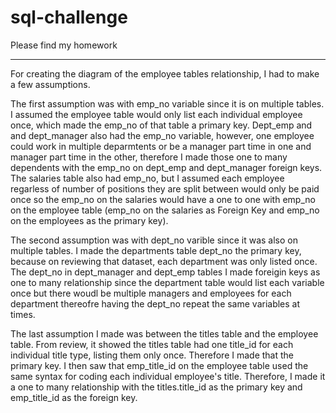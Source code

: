 # sql-challenge
Please find my homework 

--- 
For creating the diagram of the employee tables relationship, I had to make a few assumptions. 

The first assumption was with emp_no variable since it is on multiple tables. I assumed the employee table would only list each individual employee once, which made the emp_no of that table a primary key. Dept_emp and and dept_manager also had the emp_no variable, however, one employee could work in multiple deparmtents or be a manager part time in one and manager part time in the other, therefore I made those one to many dependents with the emp_no on dept_emp and dept_manager foreign keys. The salaries table also had emp_no, but I assumed each employee regarless of number of positions they are split between would only be paid once so the emp_no on the salaries would have a one to one with emp_no on the employee table (emp_no on the salaries as Foreign Key and emp_no on the employees as the primary key). 

The second assumption was with dept_no varible since it was also on multiple tables. I made the departments table dept_no the primary key, because on reviewing that dataset, each department was only listed once. The dept_no in dept_manager and dept_emp tables I made foreigin keys as one to many relationship since the department table would list each variable once but there woudl be multiple managers and employees for each department thereofre having the dept_no repeat the same variables at times. 

The last assumption I made was between the titles table and the employee table. From review, it showed the titles table had one title_id for each individual title type, listing them only once. Therefore I made that the primary key. I then saw that emp_title_id on the employee table used the same syntax for coding each individual employee's title. Therefore, I made it a one to many relationship with the titles.title_id as the primary key and emp_title_id as the foreign key. 
